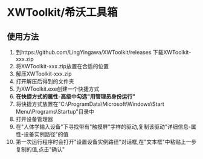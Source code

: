 # XWToolkit/希沃工具箱

## 使用方法
1. 到https://github.com/LingYingawa/XWToolkit/releases 下载XWToolkit-xxx.zip
2. 将XWToolkit-xxx.zip放置在合适的位置
3. 解压XWToolkit-xxx.zip
4. 打开解压后得到的文件夹
5. 为XWToolkit.exe创建一个快捷方式
6. **在快捷方式的属性-高级中勾选"用管理员身份运行"**
7. 将快捷方式放置在"C:\ProgramData\Microsoft\Windows\Start Menu\Programs\Startup"目录中
8. 打开设备管理器
9. 在"人体学输入设备"下寻找带有"触摸屏"字样的驱动,复制该驱动"详细信息-属性-设备实例路径"的值
10. 第一次运行程序时会打开"设置设备实例路径"对话框,在"文本框"中粘贴上一步复制的值,点击"确认"
